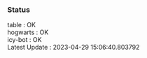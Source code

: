 ### Status


table : OK  
hogwarts : OK  
icy-bot : OK  
Latest Update : 2023-04-29 15:06:40.803792
